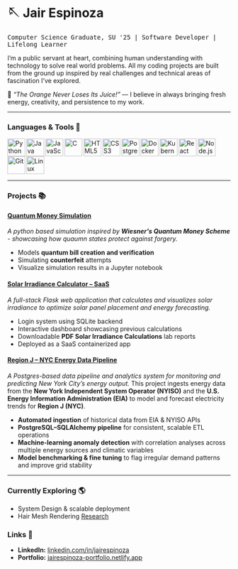 # 🪡 Jair Espinoza

<p align="left">
  <kbd>Computer Science Graduate, SU '25 | Software Developer | Lifelong Learner</kbd>
</p>

I’m a public servant at heart, combining human understanding with technology to solve real world problems. All my coding projects are built from the ground up inspired by real challenges and technical areas of fascination I’ve explored.

🍊 *“The Orange Never Loses Its Juice!”* — I believe in always bringing fresh energy, creativity, and persistence to my work.

---

### Languages & Tools 🧰

<img align="left" alt="Python" width="40px" src="https://cdn.jsdelivr.net/gh/devicons/devicon/icons/python/python-original.svg" />
<img align="left" alt="Java" width="40px" src="https://cdn.jsdelivr.net/gh/devicons/devicon/icons/java/java-original.svg" />
<img align="left" alt="JavaScript" width="40px" src="https://cdn.jsdelivr.net/gh/devicons/devicon/icons/javascript/javascript-original.svg" />
<img align="left" alt="C" width="40px" src="https://cdn.jsdelivr.net/gh/devicons/devicon/icons/c/c-original.svg" />
<img align="left" alt="HTML5" width="40px" src="https://cdn.jsdelivr.net/gh/devicons/devicon/icons/html5/html5-original.svg" />
<img align="left" alt="CSS3" width="40px" src="https://cdn.jsdelivr.net/gh/devicons/devicon/icons/css3/css3-original.svg" />
<img align="left" alt="PostgreSQL" width="40px" src="https://cdn.jsdelivr.net/gh/devicons/devicon/icons/postgresql/postgresql-original.svg" />
<img align="left" alt="Docker" width="40px" src="https://cdn.jsdelivr.net/gh/devicons/devicon/icons/docker/docker-original.svg" />
<img align="left" alt="Kubernetes" width="40px" src="https://cdn.jsdelivr.net/gh/devicons/devicon/icons/kubernetes/kubernetes-plain.svg" />
<img align="left" alt="React" width="40px" src="https://cdn.jsdelivr.net/gh/devicons/devicon/icons/react/react-original.svg" />
<img align="left" alt="Node.js" width="40px" src="https://cdn.jsdelivr.net/gh/devicons/devicon/icons/nodejs/nodejs-original.svg" />
<img align="left" alt="Git" width="40px" src="https://cdn.jsdelivr.net/gh/devicons/devicon/icons/git/git-original.svg" />
<img align="left" alt="Linux" width="40px" src="https://cdn.jsdelivr.net/gh/devicons/devicon/icons/linux/linux-original.svg" />

<br clear="left"/>

---

### Projects 📚

#### [Quantum Money Simulation](https://github.com/jairespinoza/quantum-money-simulation)
*A python based simulation inspired by **Wiesner's Quantum Money Scheme** - showcasing how quaumn states protect against forgery.*

- Models **quantum bill creation and verification**
- Simulating **counterfeit** attempts
- Visualize simulation results in a Jupyter notebook

#### [Solar Irradiance Calculator – SaaS](https://github.com/jairespinoza/solar-irradiance-calculator)
*A full-stack Flask web application that calculates and visualizes solar irradiance to optimize solar panel placement and energy forecasting.*

- Login system using SQLite backend
- Interactive dashboard showcasing previous calculations
- Downloadable **PDF Solar Irradiance Calculations** lab reports
- Deployed as a SaaS containerized app

#### [Region J – NYC Energy Data Pipeline](https://github.com/jairespinoza/region-j)
*A Postgres-based data pipeline and analytics system for monitoring and predicting New York City’s energy output.* This project ingests energy data from the **New York Independent System Operator (NYISO)** and the **U.S. Energy Information Administration (EIA)** to model and forecast electricity trends for **Region J (NYC)**.

- **Automated ingestion** of historical data from EIA & NYISO APIs
- **PostgreSQL–SQLAlchemy pipeline** for consistent, scalable ETL operations
- **Machine-learning anomaly detection** with correlation analyses across multiple energy sources and climatic variables
- **Model benchmarking & fine tuning** to flag irregular demand patterns and improve grid stability

---

### Currently Exploring 🌎
- System Design & scalable deployment
- Hair Mesh Rendering [Research](https://www.cemyuksel.com/research/hairmesh_rendering/)

### Links 🔗

- **LinkedIn:** [linkedin.com/in/jairespinoza](https://linkedin.com/in/jairespinoza)  
- **Portfolio:** [jairespinoza-portfolio.netlify.app](https://jairespinoza-portfolio.netlify.app)



